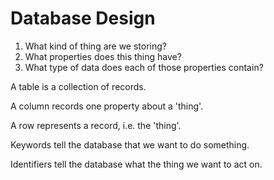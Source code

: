 # Database Design

1. What kind of thing are we storing?
2. What properties does this thing have?
3. What type of data does each of those properties contain?

A table is a collection of records.

A column records one property about a 'thing'.

A row represents a record, i.e. the 'thing'.

Keywords tell the database that we want to do something. 

Identifiers tell the database what the thing we want to act on.
